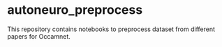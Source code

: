 # autoneuro_preprocess
This repository contains notebooks to preprocess dataset from different papers for Occamnet. 
